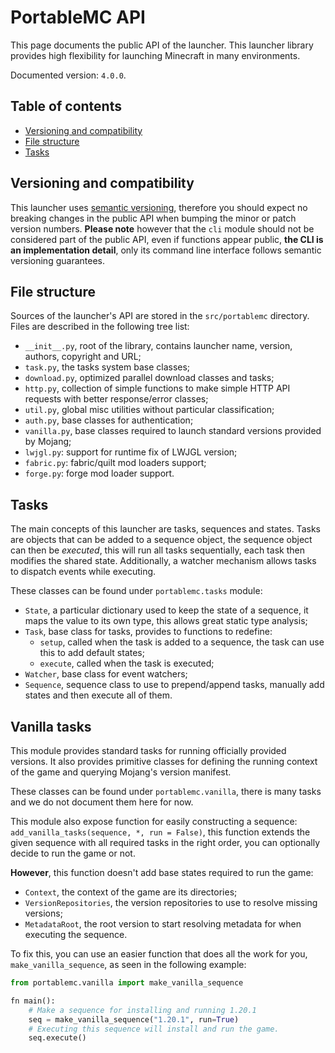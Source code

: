 # PortableMC API
This page documents the public API of the launcher. This launcher
library provides high flexibility for launching Minecraft in many
environments.

Documented version: `4.0.0`.

## Table of contents
- [Versioning and compatibility](#versioning-and-compatibility)
- [File structure](#file-structure)
- [Tasks](#tasks)

## Versioning and compatibility
This launcher uses [semantic versioning](https://semver.org/lang/fr/),
therefore you should expect no breaking changes in the public API when
bumping the minor or patch version numbers. **Please note** however
that the `cli` module should not be considered part of the public API,
even if functions appear public, **the CLI is an implementation 
detail**, only its command line interface follows semantic versioning
guarantees.

## File structure
Sources of the launcher's API are stored in the `src/portablemc` 
directory. Files are described in the following tree list:
- `__init__.py`, root of the library, contains launcher name, version,
  authors, copyright and URL;
- `task.py`, the tasks system base classes;
- `download.py`, optimized parallel download classes and tasks;
- `http.py`, collection of simple functions to make simple HTTP API
  requests with better response/error classes;
- `util.py`, global misc utilities without particular classification;
- `auth.py`, base classes for authentication;
- `vanilla.py`, base classes required to launch standard versions
  provided by Mojang;
- `lwjgl.py`: support for runtime fix of LWJGL version;
- `fabric.py`: fabric/quilt mod loaders support;
- `forge.py`: forge mod loader support.

## Tasks
The main concepts of this launcher are tasks, sequences and states.
Tasks are objects that can be added to a sequence object, the sequence
object can then be *executed*, this will run all tasks sequentially,
each task then modifies the shared state. Additionally, a watcher
mechanism allows tasks to dispatch events while executing.

These classes can be found under `portablemc.tasks` module:
- `State`, a particular dictionary used to keep the state of a 
  sequence, it maps the value to its own type, this allows great 
  static type analysis;
- `Task`, base class for tasks, provides to functions to redefine:
  - `setup`, called when the task is added to a sequence, the task
    can use this to add default states;
  - `execute`, called when the task is executed;
- `Watcher`, base class for event watchers;
- `Sequence`, sequence class to use to prepend/append tasks, manually
  add states and then execute all of them.

## Vanilla tasks
This module provides standard tasks for running officially provided
versions. It also provides primitive classes for defining the 
running context of the game and querying Mojang's version manifest. 

These classes can be found under `portablemc.vanilla`, there is many 
tasks and we do not document them here for now.

This module also expose function for easily constructing a sequence: 
`add_vanilla_tasks(sequence, *, run = False)`, this function extends 
the given sequence with all required tasks in the right order, you can 
optionally decide to run the game or not. 

**However**, this function doesn't add base states required to run 
the game:
- `Context`, the context of the game are its directories;
- `VersionRepositories`, the version repositories to use to resolve missing 
  versions;
- `MetadataRoot`, the root version to start resolving metadata for 
  when executing the sequence.

To fix this, you can use an easier function that does all the work for
you, `make_vanilla_sequence`, as seen in the following example:
```py
from portablemc.vanilla import make_vanilla_sequence

fn main():
    # Make a sequence for installing and running 1.20.1
    seq = make_vanilla_sequence("1.20.1", run=True)
    # Executing this sequence will install and run the game.
    seq.execute()
```
